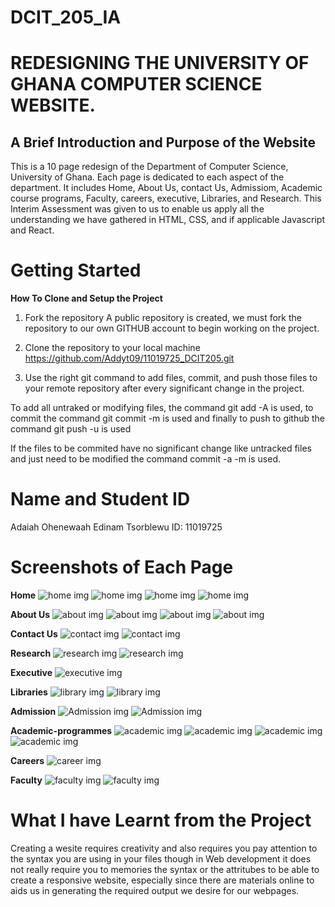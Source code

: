 # DCIT_205_IA
# REDESIGNING THE UNIVERSITY OF GHANA COMPUTER SCIENCE WEBSITE.

## A Brief Introduction and Purpose of the Website

This is a 10 page redesign of the Department of Computer Science, University of Ghana. Each page is dedicated to each aspect of the department. It includes Home, About Us, contact Us, Admissiom, Academic course programs, Faculty, careers, executive, Libraries, and Research. This Interim Assessment was given to us to enable us apply all the understanding we have gathered in HTML, CSS, and if applicable Javascript and React. 

# Getting Started
**How To Clone and Setup the Project**

  1. Fork the repository
   A public repository is created, we must fork the repository to our own GITHUB account to begin working on the project.

  2. Clone the repository to your local machine
   https://github.com/Addyt09/11019725_DCIT205.git
   
   3. Use the right git command to add files, commit, and push those files to your remote repository after every significant change in the project.
   
   To add all untraked or modifying files, the command git add -A is used, to commit the command git commit -m is used and finally to push to github the command git push -u is used

   If the files to be commited have no significant change like untracked files and just need to be modified the command commit -a -m is used.


   # Name and Student ID
   
   Adaiah Ohenewaah Edinam Tsorblewu
   ID: 11019725

# Screenshots of Each Page

**Home**
![home img](snapshots/home1.png)
![home img](snapshots/home2.png)
![home img](snapshots/home3.png)
![home img](snapshots/home4.png)

**About Us**
![about img](snapshots/About1.png)
![about img](snapshots/About2.png)
![about img](snapshots/About3.png)
![about img](snapshots/About4.png)

**Contact Us**
![contact img](snapshots/Contact-Us1.png)
![contact img](snapshots/Contact-Us2.png)

**Research**
![research img](snapshots/Research1.png)
![research img](snapshots/Research2.png)

**Executive**
![executive img](snapshots/Executive.png)

**Libraries**
![library img](snapshots/Library1.png)
![library img](snapshots/Library2.png)

**Admission**
![Admission img](snapshots/Admission1.png)
![Admission img](snapshots/Admission2.png)

**Academic-programmes**
![academic img](snapshots/Academics1.png)
![academic img](snapshots/Academics2.png)
![academic img](snapshots/Academics3.png)
![academic img](snapshots/Academics4.png)

**Careers**
![career img](snapshots/career.png)

**Faculty**
![faculty img](snapshots/Faculty1.png)
![faculty img](snapshots/Faculty2.png)

# What I have Learnt from the Project
  Creating a wesite requires creativity and also requires you pay attention to the syntax you are using in your files though in Web development it does not really require you to memories the syntax or the attritubes to be able to create a responsive website, especially since there are materials online to aids us in generating the required output we desire for our webpages.

